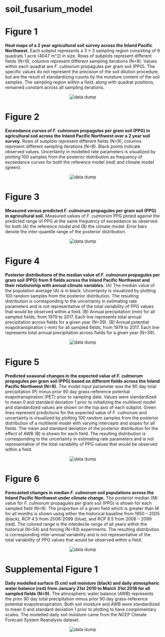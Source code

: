 # soil_fusarium_model

# Figure 1

**Heat maps of a 2 year agricultural soil survey across the Inland Pacific Northwest.** Each subplot represents a 3 × 3 sampling region consisting of 9 quadrats 1 acre (4047 m^2) in size. Rows of subplots represent different fields (N=9), columns represent different sampling iterations (N=8). Values within each quadrat are *F. culmorum* propagules per gram soil (PPG). The specific values do not represent the precision of the soil dilution procedure, but are the result of standardizing counts by the moisture content of the soil samples. The sampling region within a field, along with quadrat positions, remained constant across all sampling iterations.

<p align="center">
  <img src="https://raw.githubusercontent.com/nosnibor27/soil_fusarium_model/master/Figure_1.png" alt="data dump"/>
</p>

# Figure 2

**Exceedance curves of *F. culmorum* propagules per gram soil (PPG) in agricultural soil across the Inland Pacific Northwest over a 2 year soil survey.** Rows of subplots represent different fields (N=9), columns represent different sampling iterations (N=8). Black points indicate observed values. Uncertainty in modelled rate parameters is visualized by plotting 100 samples from the posterior distribution as frequency of exceedance curves for both the reference model (red) and climate model (green).

<p align="center">
  <img src="https://raw.githubusercontent.com/nosnibor27/soil_fusarium_model/master/Figure_2.png" alt="data dump"/>
</p>

# Figure 3

**Measured versus predicted *F. culmorum* propagules per gram soil (PPG) in agricultural soil.** Measured values of *F. culmorum* PPG ploted against the predicted range of PPG at the same frequency of exceedance as observed for both (A) the reference model and (B) the climate model. Error bars denote the inter-quantile range of the posterior distribution.

<p align="center">
  <img src="https://raw.githubusercontent.com/nosnibor27/soil_fusarium_model/master/Figure_3.png" alt="data dump"/>
</p>

# Figure 4

**Posterior distributions of the median value of *F. culmorum* propagules per gram soil (PPG) from 9 fields across the Inland Pacific Northwest and their relationship with annual climate variables.** (A) The median value of the population average (A) is in black. Uncertainty is visualized by plotting 100 random samples from the posterior distribution. The resulting distribution is corresponding to the uncertainty in estimating rate parameters and is not representative of the total variability of PPG values that would be observed within a field. (B) Annual precipitation (mm) for all sampled fields, from 1979 to 2017. Each line represents total annual precipitation across fields for a given year (N=39). (B) Annual potential evapotranspiration (-mm) for all sampled fields, from 1979 to 2017. Each line represents total annual precipitation across fields for a given year (N=39).

<p align="center">
  <img src="https://raw.githubusercontent.com/nosnibor27/soil_fusarium_model/master/Figure_4.png" alt="data dump"/>
</p>

# Figure 5

**Predicted seasonal changes in the expected value of *F. culmorum* propagules per gram soil (PPG) based on different fields across the Inland Pacific Northwest (N=9).** The model input parameter was the 90 day total precipitation (P) minus prior 90 day grass-reference potential evapotranspiration (PET) prior to sampling date. Values were standardized to mean 0 and standard deviation 1 prior to initializing the multilevel model and standardized values are shown on the top axis of each subplot. Green lines represent predictions for the expected value of F. culmorum and uncertainty is visualized by plotting 100 random samples from the posterior distribution of a multilevel model with varying intercepts and slopes for all fields. The mean and standard deviation of the posterior distribution for the effect of AWB (B) is shown for each field. The resulting distribution is corresponding to the uncertainty in estimating rate parameters and is not representative of the total variability of PPG values that would be observed within a field.

<p align="center">
  <img src="https://raw.githubusercontent.com/nosnibor27/soil_fusarium_model/master/Figure_5.png" alt="data dump"/>
</p>

# Figure 6

**Forecasted changes in median *F. culmorum* soil populations across the Inland Pacific Northwest under climate change.** The posterior median (M) value for *F. culmorum* propagules per gram soil (PPG) is shown for each sampled field (N=9). The proportion of a given field which is greater than M for all months is shown using either the historical baseline from 1950 – 2005 (black), RCP 4.5 from 2006-2099 (blue), and RCP 8.5 from 2006 – 2099 (red). The colored range is the interdeclie range of all years within the historical (N=54) and forcing (N=93) experiments. The resulting distribution is corresponding inter-annual variability and is not representative of the total variability of PPG values that would be observed within a field.

<p align="center">
  <img src="https://raw.githubusercontent.com/nosnibor27/soil_fusarium_model/master/Figure_6.png" alt="data dump"/>
</p>

# Supplemental Figure 1

**Daily modelled surface (5 cm) soil moisture (black) and daily atmospheric water balance (red) from January 21st 2010 to March 31st 2018 for all sampled fields (N=9).** The atmospheric water balance (AWB) represents the prior 90 day total precipitation minus prior 90 day grass-reference potential evapotranspiration. Both soil moisture and AWB were standardized to mean 0 and standard deviation 1 prior to plotting to have complimentary scales. The modelled daily soil moisture came from the NCEP Climate Forecast System Reanalysis dataset.

<p align="center">
  <img src="https://raw.githubusercontent.com/nosnibor27/soil_fusarium_model/master/Supplemental_Fig_1.png" alt="data dump"/>
</p>
